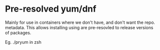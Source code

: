 Pre-resolved yum/dnf
====================

Mainly for use in containers where we don't have, and don't want the repo.
metadata. This allows installing using are pre-resovled to release versions
of packages.

Eg. ./pryum in zsh
